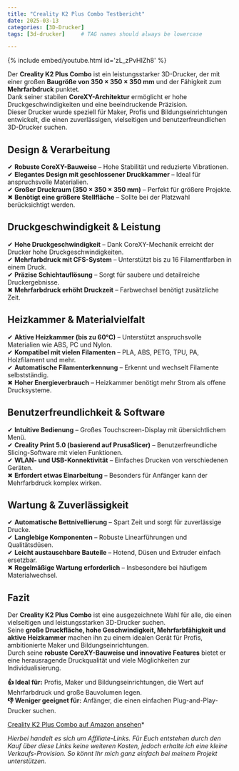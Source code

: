 ```yaml
---
title: "Creality K2 Plus Combo Testbericht"
date: 2025-03-13
categories: [3D-Drucker]
tags: [3d-drucker]     # TAG names should always be lowercase

---
```


{% include embed/youtube.html id='zL_zPvHIZh8' %}  



Der **Creality K2 Plus Combo** ist ein leistungsstarker 3D-Drucker, der mit einer großen **Baugröße von 350 × 350 × 350 mm** und der Fähigkeit zum **Mehrfarbdruck** punktet.  
Dank seiner stabilen **CoreXY-Architektur** ermöglicht er hohe Druckgeschwindigkeiten und eine beeindruckende Präzision.  
Dieser Drucker wurde speziell für Maker, Profis und Bildungseinrichtungen entwickelt, die einen zuverlässigen, vielseitigen und benutzerfreundlichen 3D-Drucker suchen.

## Design & Verarbeitung

✔ **Robuste CoreXY-Bauweise** – Hohe Stabilität und reduzierte Vibrationen.  
✔ **Elegantes Design mit geschlossener Druckkammer** – Ideal für anspruchsvolle Materialien.  
✔ **Großer Druckraum (350 × 350 × 350 mm)** – Perfekt für größere Projekte.  
✖ **Benötigt eine größere Stellfläche** – Sollte bei der Platzwahl berücksichtigt werden.

## Druckgeschwindigkeit & Leistung

✔ **Hohe Druckgeschwindigkeit** – Dank CoreXY-Mechanik erreicht der Drucker hohe Druckgeschwindigkeiten.  
✔ **Mehrfarbdruck mit CFS-System** – Unterstützt bis zu 16 Filamentfarben in einem Druck.  
✔ **Präzise Schichtauflösung** – Sorgt für saubere und detailreiche Druckergebnisse.  
✖ **Mehrfarbdruck erhöht Druckzeit** – Farbwechsel benötigt zusätzliche Zeit.  

## Heizkammer & Materialvielfalt

✔ **Aktive Heizkammer (bis zu 60°C)** – Unterstützt anspruchsvolle Materialien wie ABS, PC und Nylon.  
✔ **Kompatibel mit vielen Filamenten** – PLA, ABS, PETG, TPU, PA, Holzfilament und mehr.  
✔ **Automatische Filamenterkennung** – Erkennt und wechselt Filamente selbstständig.  
✖ **Hoher Energieverbrauch** – Heizkammer benötigt mehr Strom als offene Drucksysteme.

## Benutzerfreundlichkeit & Software

✔ **Intuitive Bedienung** – Großes Touchscreen-Display mit übersichtlichem Menü.  
✔ **Creality Print 5.0 (basierend auf PrusaSlicer)** – Benutzerfreundliche Slicing-Software mit vielen Funktionen.  
✔ **WLAN- und USB-Konnektivität** – Einfaches Drucken von verschiedenen Geräten.  
✖ **Erfordert etwas Einarbeitung** – Besonders für Anfänger kann der Mehrfarbdruck komplex wirken.

## Wartung & Zuverlässigkeit

✔ **Automatische Bettnivellierung** – Spart Zeit und sorgt für zuverlässige Drucke.  
✔ **Langlebige Komponenten** – Robuste Linearführungen und Qualitätsdüsen.  
✔ **Leicht austauschbare Bauteile** – Hotend, Düsen und Extruder einfach ersetzbar.  
✖ **Regelmäßige Wartung erforderlich** – Insbesondere bei häufigem Materialwechsel.  

## Fazit

Der **Creality K2 Plus Combo** ist eine ausgezeichnete Wahl für alle, die einen vielseitigen und leistungsstarken 3D-Drucker suchen.  
Seine **große Druckfläche, hohe Geschwindigkeit, Mehrfarbfähigkeit und aktive Heizkammer** machen ihn zu einem idealen Gerät für Profis, ambitionierte Maker und Bildungseinrichtungen.  
Durch seine **robuste CoreXY-Bauweise und innovative Features** bietet er eine herausragende Druckqualität und viele Möglichkeiten zur Individualisierung.

**👍 Ideal für:** Profis, Maker und Bildungseinrichtungen, die Wert auf Mehrfarbdruck und große Bauvolumen legen.  
**👎 Weniger geeignet für:** Anfänger, die einen einfachen Plug-and-Play-Drucker suchen.

[Creality K2 Plus Combo auf Amazon ansehen](https://amzn.to/3XXH60v)*

*Hierbei handelt es sich um Affiliate-Links. Für Euch entstehen durch den Kauf über diese Links keine weiteren Kosten, jedoch erhalte ich eine kleine Verkaufs-Provision. So könnt Ihr mich ganz einfach bei meinem Projekt unterstützen.*
